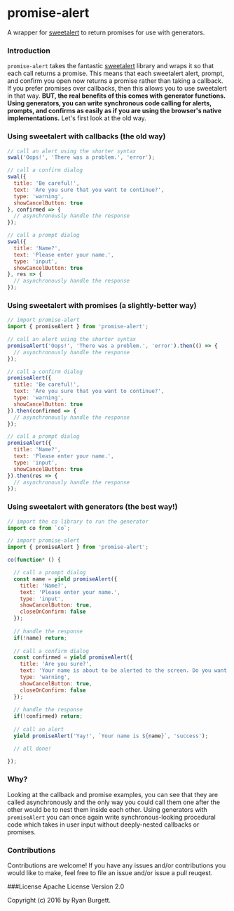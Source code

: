 # promise-alert
A wrapper for [sweetalert](http://t4t5.github.io/sweetalert/) to return promises for use with generators.

### Introduction
`promise-alert` takes the fantastic [sweetalert](http://t4t5.github.io/sweetalert/) library and wraps it so that each call returns a promise. This means that each sweetalert alert, prompt, and confirm you open now returns a promise rather than taking a callback. If you prefer promises over callbacks, then this allows you to use sweetalert in that way. **BUT, the real benefits of this comes with generator functions. Using generators, you can write synchronous code calling for alerts, prompts, and confirms as easily as if you are using the browser's native implementations.** Let's first look at the old way.

### Using sweetalert with callbacks (the old way)
```js
// call an alert using the shorter syntax
swal('Oops!', 'There was a problem.', 'error');

// call a confirm dialog
swal({
  title: 'Be careful!',
  text: 'Are you sure that you want to continue?',
  type: 'warning',
  showCancelButton: true
}, confirmed => {
  // asynchronously handle the response
});

// call a prompt dialog
swal({
  title: 'Name?',
  text: 'Please enter your name.',
  type: 'input',
  showCancelButton: true
}, res => {
  // asynchronously handle the response
});

```

### Using sweetalert with promises (a slightly-better way)
```js
// import promise-alert
import { promiseAlert } from 'promise-alert';

// call an alert using the shorter syntax
promiseAlert('Oops!', 'There was a problem.', 'error').then(() => {
  // asynchronously handle the response
});

// call a confirm dialog
promiseAlert({
  title: 'Be careful!',
  text: 'Are you sure that you want to continue?',
  type: 'warning',
  showCancelButton: true
}).then(confirmed => {
  // asynchronously handle the response
});

// call a prompt dialog
promiseAlert({
  title: 'Name?',
  text: 'Please enter your name.',
  type: 'input',
  showCancelButton: true
}).then(res => {
  // asynchronously handle the response
});
```

### Using sweetalert with generators (the best way!)
```js
// import the co library to run the generator
import co from `co`;

// import promise-alert
import { promiseAlert } from 'promise-alert';

co(function* () {

  // call a prompt dialog
  const name = yield promiseAlert({
    title: 'Name?',
    text: 'Please enter your name.',
    type: 'input',
    showCancelButton: true,
    closeOnConfirm: false
  });
  
  // handle the response
  if(!name) return;
  
  // call a confirm dialog
  const confirmed = yield promiseAlert({
    title: 'Are you sure?',
    text: 'Your name is about to be alerted to the screen. Do you want to continue?',
    type: 'warning',
    showCancelButton: true,
    closeOnConfirm: false
  });
  
  // handle the response
  if(!confirmed) return;
  
  // call an alert
  yield promiseAlert('Yay!', `Your name is ${name}`, 'success');

  // all done!

});

```

### Why?
Looking at the callback and promise examples, you can see that they are called asynchronously and the only way you could call them one after the other would be to nest them inside each other. Using generators with `promiseAlert` you can once again write synchronous-looking procedural code which takes in user input without deeply-nested callbacks or promises.

### Contributions
Contributions are welcome! If you have any issues and/or contributions you would like to make, feel free to file an issue and/or issue a pull reuqest.

###License
Apache License Version 2.0

Copyright (c) 2016 by Ryan Burgett.
